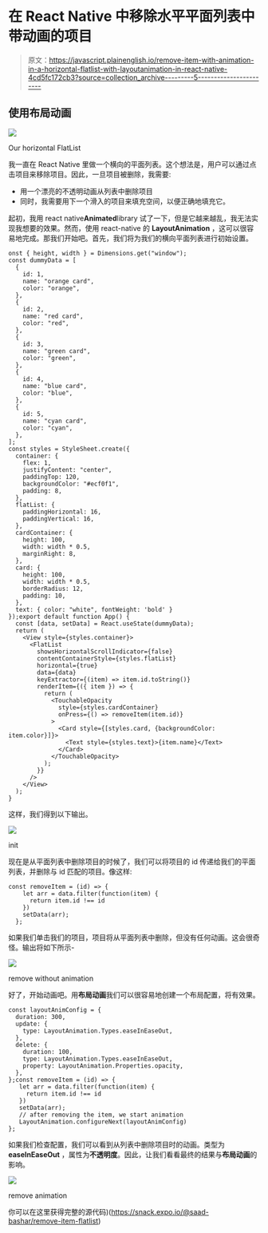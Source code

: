 # 在 React Native 中移除水平平面列表中带动画的项目

> 原文：<https://javascript.plainenglish.io/remove-item-with-animation-in-a-horizontal-flatlist-with-layoutanimation-in-react-native-4cd5fc172cb3?source=collection_archive---------5----------------------->

## 使用布局动画

![](img/a25b6bb52a1b262023743798c8a9ed19.png)

Our horizontal FlatList

我一直在 React Native 里做一个横向的平面列表。这个想法是，用户可以通过点击项目来移除项目。因此，一旦项目被删除，我需要:

*   用一个漂亮的不透明动画从列表中删除项目
*   同时，我需要用下一个滑入的项目来填充空间，以便正确地填充它。

起初，我用 react native**Animated**library 试了一下，但是它越来越乱，我无法实现我想要的效果。然而，使用 react-native 的 **LayoutAnimation** ，这可以很容易地完成。那我们开始吧。首先，我们将为我们的横向平面列表进行初始设置。

```
onst { height, width } = Dimensions.get("window");
const dummyData = [
  {
    id: 1,
    name: "orange card",
    color: "orange",
  },
  {
    id: 2,
    name: "red card",
    color: "red",
  },
  {
    id: 3,
    name: "green card",
    color: "green",
  },
  {
    id: 4,
    name: "blue card",
    color: "blue",
  },
  {
    id: 5,
    name: "cyan card",
    color: "cyan",
  },
];
const styles = StyleSheet.create({
  container: {
    flex: 1,
    justifyContent: "center",
    paddingTop: 120,
    backgroundColor: "#ecf0f1",
    padding: 8,
  },
  flatList: {
    paddingHorizontal: 16,
    paddingVertical: 16,
  },
  cardContainer: {
    height: 100,
    width: width * 0.5,
    marginRight: 8,
  },
  card: {
    height: 100,
    width: width * 0.5,
    borderRadius: 12,
    padding: 10,
  },
  text: { color: "white", fontWeight: 'bold' }
});export default function App() {
  const [data, setData] = React.useState(dummyData);
  return (
    <View style={styles.container}>
      <FlatList
        showsHorizontalScrollIndicator={false}
        contentContainerStyle={styles.flatList}
        horizontal={true}
        data={data}
        keyExtractor={(item) => item.id.toString()}
        renderItem={({ item }) => {
          return (
            <TouchableOpacity
              style={styles.cardContainer}
              onPress={() => removeItem(item.id)}
            >
              <Card style={[styles.card, {backgroundColor: item.color}]}>
                <Text style={styles.text}>{item.name}</Text>
              </Card>
            </TouchableOpacity>
          );
        }}
      />
    </View>
  );
}
```

这样，我们得到以下输出。

![](img/a64f6c2686a6872904ef6ab17fb0ccdc.png)

init

现在是从平面列表中删除项目的时候了，我们可以将项目的 id 传递给我们的平面列表，并删除与 id 匹配的项目。像这样:

```
const removeItem = (id) => {
    let arr = data.filter(function(item) {
      return item.id !== id
    })
    setData(arr);
  };
```

如果我们单击我们的项目，项目将从平面列表中删除，但没有任何动画。这会很奇怪。输出将如下所示-

![](img/2f57ab537fd292c21445798f5062b108.png)

remove without animation

好了，开始动画吧。用**布局动画**我们可以很容易地创建一个布局配置，将有效果。

```
const layoutAnimConfig = {
  duration: 300,
  update: {
    type: LayoutAnimation.Types.easeInEaseOut, 
  },
  delete: {
    duration: 100,
    type: LayoutAnimation.Types.easeInEaseOut,
    property: LayoutAnimation.Properties.opacity,
  },
};const removeItem = (id) => {
   let arr = data.filter(function(item) {
     return item.id !== id
   })
   setData(arr);
   // after removing the item, we start animation
   LayoutAnimation.configureNext(layoutAnimConfig) 
};
```

如果我们检查配置，我们可以看到从列表中删除项目时的动画。类型为 **easeInEaseOut** ，属性为**不透明度**。因此，让我们看看最终的结果与**布局动画**的影响。

![](img/b0a666c700c507f72b2c7afe417a9169.png)

remove animation

你可以在这里获得完整的源代码)(https://snack.expo.io/@saad-bashar/remove-item-flatlist)